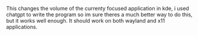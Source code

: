 This changes the volume of the currenty focused application in kde, i used chatgpt to write the program so im sure theres a much better way to do this, but it works well enough. It should work on both wayland and x11 applications.
